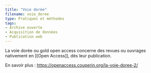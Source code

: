 ```yaml
---
title: "Voie dorée"
filename: voie_doree
type: Pratiques et méthodes
tags:
- Archive ouverte
- Acquisition de données
- Publication web
---
```


La voie dorée ou gold open access concerne des revues ou ouvrages nativement en [[Open Access]], dès leur publication.

En savoir plus : <https://openaccess.couperin.org/la-voie-doree-2/>


